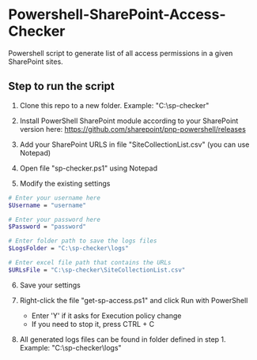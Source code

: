 # Powershell-SharePoint-Access-Checker
Powershell script to generate list of all access permissions in a given SharePoint sites.

## Step to run the script

1) Clone this repo to a new folder. Example: "C:\sp-checker"

2) Install PowerShell SharePoint module according to your SharePoint version here: 
https://github.com/sharepoint/pnp-powershell/releases

3) Add your SharePoint URLS in file "SiteCollectionList.csv" (you can use Notepad)

4) Open file "sp-checker.ps1" using Notepad

5) Modify the existing settings

```sh
# Enter your username here
$Username = "username"

# Enter your password here 
$Password = "password"

# Enter folder path to save the logs files 
$LogsFolder = "C:\sp-checker\logs" 

# Enter excel file path that contains the URLs
$URLsFile = "C:\sp-checker\SiteCollectionList.csv" 
```

6) Save your settings

7) Right-click the file "get-sp-access.ps1" and click Run with PowerShell
    - Enter 'Y' if it asks for Execution policy change
    - If you need to stop it, press CTRL + C

8) All generated logs files can be found in folder defined in step 1. Example: "C:\sp-checker\logs"
